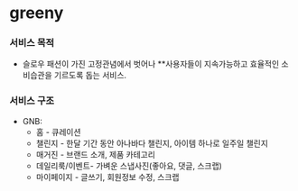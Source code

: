 # greeny

### 서비스 목적
- 슬로우 패션이 가진 고정관념에서 벗어나 **사용자들이 지속가능하고 효율적인 소비습관을 기르도록 돕는 서비스.

### 서비스 구조
- GNB:
    - 홈 - 큐레이션
    - 챌린지 - 한달 기간 동안 아나바다 챌린지, 아이템 하나로 일주일 챌린지
    - 매거진 - 브랜드 소개, 제품 카테고리
    - 데일리룩/이벤트- 가벼운 스냅사진(좋아요, 댓글, 스크랩)
    - 마이페이지 - 글쓰기, 회원정보 수정, 스크랩
